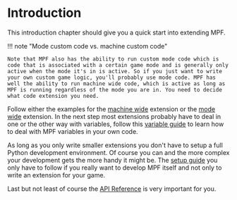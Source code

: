 # Introduction

This introduction chapter should give you a quick start into extending MPF.

!!! note "Mode custom code vs. machine custom code"

    Note that MPF also has the ability to run custom mode code which is code that is associated with a certain game mode and is generally only active when the mode it's in is active. So if you just want to write your own custom game logic, you'll probably use mode code. MPF has well the ability to run machine wide code, which is active as long as MPF is running regardless of the mode you are in. You need to decide what code extension you need.

Follow either the examples for the [machine wide](machine_code.md) extension or the [mode wide](mode_code.md) extension. In the next step most extensions probably have to deal in one or the other way with variables, follow this [variable guide](variables_in_code.md) to learn how to deal with MPF variables in your own code.

As long as you only write smaller extensions you don't have to setup a full Python development environment. Of course you can and the more complex your development gets the more handy it might be. The [setup guide](setup.md) you only have to follow if you really want to develop MPF itself and not only to write an extension for your game.

Last but not least of course the [API Reference](../api_reference/index.md) is very important for you.

